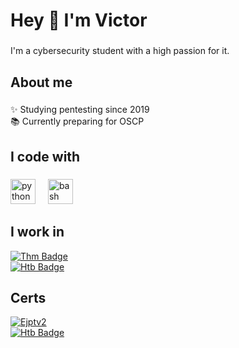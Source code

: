 <h1 align="left">Hey 👋 I'm Victor</h1>

###

<p align="left">I'm a cybersecurity student with a high passion for it.</p>

###

<h2 align="left">About me</h2>

###

<p align="left">✨ Studying pentesting since 2019<br>📚 Currently preparing for OSCP<br></p>

###

<h2 align="left">I code with</h2>

###

<div align="left">
  <img src="https://cdn.jsdelivr.net/gh/devicons/devicon/icons/python/python-original.svg" height="40" alt="python logo"  />
  <img width="12" />
  <img src="https://cdn.jsdelivr.net/gh/devicons/devicon/icons/bash/bash-original.svg" height="40" alt="bash logo"  />
</div>

###

###

<h2 align="left">I work in</h2>


<div align="left">
  <a href="https://tryhackme.com/r/p/Patche" target="_blank">
    <img src="https://tryhackme-badges.s3.amazonaws.com/Patche.png" alt="Thm Badge"  />
  </a>
  <br>
  <a href="https://app.hackthebox.com/profile/136177" target="_blank">
    <img src="https://www.hackthebox.com/badge/image/136177" alt="Htb Badge"  />
  </a>
</div>

###

<h2 align="left">Certs</h2>

<div align="left">
  <a href="https://certs.ine.com/b8c2e097-6bec-48b1-ad18-90f1f539c1be#gs.gktzxl" target="_blank">
    <img src="![352e0ff0-cc1e-44bd-899f-860ddb796cff](https://github.com/user-attachments/assets/419de798-63f6-4e0e-aab3-c1f47c7b584e)
" alt="Ejptv2"  />
  </a>
  <br>
  <a href="https://app.hackthebox.com/profile/136177" target="_blank">
    <img src="https://www.hackthebox.com/badge/image/136177" alt="Htb Badge"  />
  </a>
</div>


###
